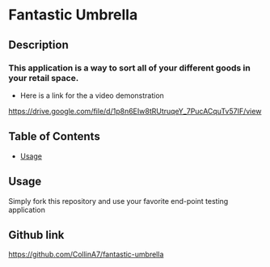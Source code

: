 
  # Fantastic Umbrella

  ## Description
  
  ### This application is a way to sort all of your different goods in your retail space.
  
   - Here is a link for the a video demonstration
  
   https://drive.google.com/file/d/1p8n6EIw8tRUtruqeY_7PucACquTv57IF/view
  
  ## Table of Contents
  
 

  - [Usage](#usage)

 
  
  ## Usage
  
  Simply fork this repository and use your favorite end-point testing application

  ## Github link

  https://github.com/CollinA7/fantastic-umbrella

  
